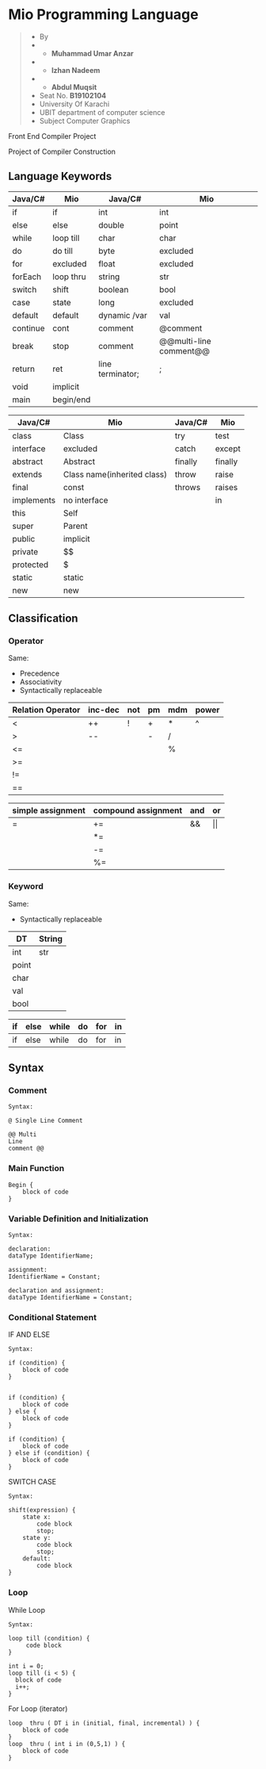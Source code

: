 # Mio Programming Language
> - By 
> - - **Muhammad Umar Anzar**
> - - **Izhan Nadeem**
> - - **Abdul Muqsit**
> - Seat No. **B19102104**
> - University Of Karachi 
> - UBIT department of computer science
> - Subject Computer Graphics

Front End Compiler Project

Project of Compiler Construction

## Language Keywords
| Java/C#  | Mio        | Java/C#           | Mio                    |
|----------|------------|-------------------|------------------------|
| if       | if         | int               | int                    |
| else     | else       | double            | point                  |
| while    | loop till  | char              | char                   |
| do       | do till    | byte              | excluded               |
| for      | excluded   | float             | excluded               |
| forEach  | loop thru  | string            | str                    |
| switch   | shift      | boolean           | bool                   |
| case     | state      | long              | excluded               |
| default  | default    | dynamic /var      | val                    |
| continue | cont       | comment           | @comment               |
| break    | stop       | comment           | @@multi-line comment@@ |
| return   | ret        | line terminator;  | ;                      |
| void     | implicit   |                   |                        |
| main     | begin/end  |                   |                        |

| Java/C#    | Mio                         | Java/C# | Mio     |
|------------|-----------------------------|---------|---------|
| class      | Class                       | try     | test    |
| interface  | excluded                    | catch   | except  |
| abstract   | Abstract                    | finally | finally |
| extends    | Class name(inherited class) | throw   | raise   |
| final      | const                       | throws  | raises  |
| implements | no interface                |         | in      |
| this       | Self                        |         |         |
| super      | Parent                      |         |         |
| public     | implicit                    |         |         |
| private    | $$                          |         |         |
| protected  | $                           |         |         |
| static     | static                      |         |         |
| new        | new                         |         |         |

## Classification

### Operator

Same: 
- Precedence
- Associativity
- Syntactically replaceable

| Relation   Operator | inc-dec | not | pm | mdm | power |
|---------------------|---------|-----|----|-----|-------|
| <                   | ++      | !   | +  | *   | ^     |
| >                   | --      |     | -  | /   |       |
| <=                  |         |     |    | %   |       |
| >=                  |         |     |    |     |       |
| !=                  |         |     |    |     |       |
| ==                  |         |     |    |     |       |

| simple assignment | compound assignment  | and | or   |
|-------------------|----------------------|-----|------|
| =                 | +=                   | &&  | \|\| |
|                   | *=                   |     |      |
|                   | -=                   |     |      |
|                   | %=                   |     |      |

### Keyword

Same:
- Syntactically replaceable

| DT    | String |
|-------|--------|
| int   | str    |
| point |        |
| char  |        |
| val   |        |
| bool  |        |

| if | else | while | do | for | in |
|----|------|-------|----|-----|----|
| if | else | while | do | for | in |


## Syntax

### Comment
```
Syntax:

@ Single Line Comment

@@ Multi
Line
comment @@
```

### Main Function
```
Begin {
    block of code
}
```

### Variable Definition and Initialization
```
Syntax:

declaration: 
dataType IdentifierName;

assignment:
IdentifierName = Constant;

declaration and assignment:
dataType IdentifierName = Constant;
```

### Conditional Statement
IF AND ELSE
```
Syntax:

if (condition) {
    block of code
}


if (condition) {
    block of code
} else {
    block of code
}

if (condition) {
    block of code
} else if (condition) {
    block of code
}
```
SWITCH CASE
```
Syntax:

shift(expression) {
    state x:
        code block
        stop;
    state y:
        code block
        stop;
    default:
        code block
}
```

### Loop

While Loop
```
Syntax:

loop till (condition) {
     code block
}

int i = 0;
loop till (i < 5) {
  block of code
  i++;
}
```

For Loop (iterator)
```
loop  thru ( DT i in (initial, final, incremental) ) {
    block of code
}
loop  thru ( int i in (0,5,1) ) {
    block of code
}
```


